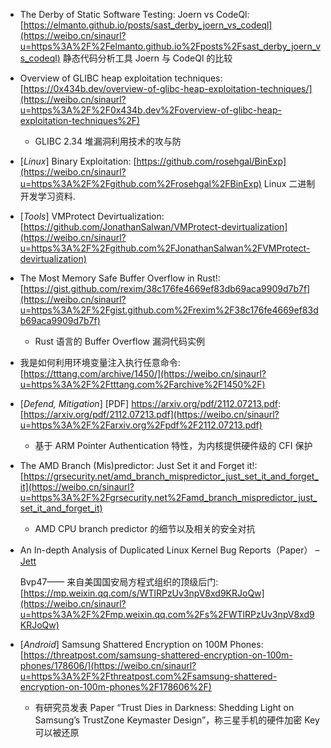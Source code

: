 * The Derby of Static Software Testing: Joern vs CodeQl:
  [https://elmanto.github.io/posts/sast_derby_joern_vs_codeql](https://weibo.cn/sinaurl?u=https%3A%2F%2Felmanto.github.io%2Fposts%2Fsast_derby_joern_vs_codeql) 静态代码分析工具 Joern 与 CodeQl 的比较 

* Overview of GLIBC heap exploitation techniques:
  [https://0x434b.dev/overview-of-glibc-heap-exploitation-techniques/](https://weibo.cn/sinaurl?u=https%3A%2F%2F0x434b.dev%2Foverview-of-glibc-heap-exploitation-techniques%2F)

  - GLIBC 2.34 堆漏洞利用技术的攻与防

* [*Linux*] Binary Exploitation:
  [https://github.com/rosehgal/BinExp](https://weibo.cn/sinaurl?u=https%3A%2F%2Fgithub.com%2Frosehgal%2FBinExp) Linux 二进制开发学习资料.

* [*Tools*] VMProtect Devirtualization:
  [https://github.com/JonathanSalwan/VMProtect-devirtualization](https://weibo.cn/sinaurl?u=https%3A%2F%2Fgithub.com%2FJonathanSalwan%2FVMProtect-devirtualization)

* The Most Memory Safe Buffer Overflow in Rust!:
  [https://gist.github.com/rexim/38c176fe4669ef83db69aca9909d7b7f](https://weibo.cn/sinaurl?u=https%3A%2F%2Fgist.github.com%2Frexim%2F38c176fe4669ef83db69aca9909d7b7f)

  - Rust 语言的 Buffer Overflow 漏洞代码实例

* 我是如何利用环境变量注入执行任意命令:
  [https://tttang.com/archive/1450/](https://weibo.cn/sinaurl?u=https%3A%2F%2Ftttang.com%2Farchive%2F1450%2F)

* [*Defend, Mitigation*] [PDF] https://arxiv.org/pdf/2112.07213.pdf:
  [https://arxiv.org/pdf/2112.07213.pdf](https://weibo.cn/sinaurl?u=https%3A%2F%2Farxiv.org%2Fpdf%2F2112.07213.pdf)

  - 基于 ARM Pointer Authentication 特性，为内核提供硬件级的 CFI 保护

* The AMD Branch (Mis)predictor: Just Set it and Forget it!:
  [https://grsecurity.net/amd_branch_mispredictor_just_set_it_and_forget_it](https://weibo.cn/sinaurl?u=https%3A%2F%2Fgrsecurity.net%2Famd_branch_mispredictor_just_set_it_and_forget_it)

  - AMD CPU branch predictor 的细节以及相关的安全对抗

* An In-depth Analysis of Duplicated Linux Kernel Bug Reports（Paper） – [Jett](https://weibo.cn/sinaurl?u=https%3A%2F%2Fsec.today%2Fuser%2F8b825634-50dd-43e3-a401-88096c2f8709%2Fpushes%2F)

  Bvp47—— 来自美国国安局方程式组织的顶级后门:
  [https://mp.weixin.qq.com/s/WTlRPzUv3npV8xd9KRJoQw](https://weibo.cn/sinaurl?u=https%3A%2F%2Fmp.weixin.qq.com%2Fs%2FWTlRPzUv3npV8xd9KRJoQw)

* [*Android*] Samsung Shattered Encryption on 100M Phones:
  [https://threatpost.com/samsung-shattered-encryption-on-100m-phones/178606/](https://weibo.cn/sinaurl?u=https%3A%2F%2Fthreatpost.com%2Fsamsung-shattered-encryption-on-100m-phones%2F178606%2F)

  - 有研究员发表 Paper “Trust Dies in Darkness: Shedding Light on Samsung’s TrustZone Keymaster Design”，称三星手机的硬件加密 Key 可以被还原